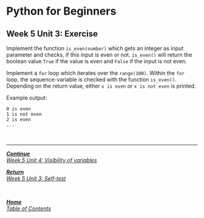 # Python for Beginners

## Week 5 Unit 3: Exercise

Implement the function ```is_even(number)``` which gets an integer as input parameter and checks, if this input is even or not. ```is_even()``` will return the boolean value ```True``` if the value is even and ```False``` if the input is not even.

Implement a ```for``` loop which iterates over the ```range(100)```. Within the ```for``` loop, the sequence-variable is checked with the function ```is_even()```. Depending on the return value, either ```x is even``` or ```x is not even``` is printed.

Example output:

```Py
0 is even
1 is not even
2 is even
...
```

<br>

---

[***Continue*** <br> *Week 5 Unit 4: Visibility of variables*](week5_unit4_visibility_of_vars.md)

[***Return*** <br> *Week 5 Unit 3: Self-test*](week5_unit3_selftest.md)

<br>

[***Home*** <br>*Table of Contents*](home.md)